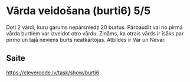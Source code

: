 # Vārda veidošana (burti6) 5/5
Doti 2 vārdi, kuru garums nepārsniedz 20 burtus. Pārbaudīt vai no pirmā vārda burtiem var izveidot otro vārdu. Zināms, ka otrais vārds ir īsāks par pirmo un tajā neviens burts neatkārtojas. Atbildes ir Var un  Nevar.
## Saite
https://clevercode.lv/task/show/burti6